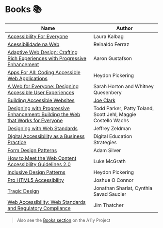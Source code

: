 # Books :books:

| Name | Author |
|---   |---     |
| [Accessibility For Everyone](https://abookapart.com/products/accessibility-for-everyone) | Laura Kalbag |
| [Acessibilidade na Web](https://www.amazon.com.br/Acessibilidade-web-Universit%C3%A1ria-Reinaldo-Ferraz-ebook/dp/B077ZW7267?qid=1527961804&refinements=p_27%3AReinaldo+Ferraz&sr=1-2&text=Reinaldo+Ferraz&ref=sr_1_2) | Reinaldo Ferraz |
| [Adaptive Web Design: Crafting Rich Experiences with Progressive Enhancement](https://www.amazon.com/Adaptive-Web-Design-Experiences-Progressive/dp/098358950X) | Aaron Gustafson |
| [Apps For All: Coding Accessible Web Applications](https://shop.smashingmagazine.com/products/apps-for-all) | Heydon Pickering |
| [A Web for Everyone: Designing Accessible User Experiences](http://rosenfeldmedia.com/books/a-web-for-everyone/) | Sarah Horton and Whitney Quesenbery |
| [Building Accessible Websites](http://joeclark.org/book/) | [Joe Clark](http://joeclark.org/)
| [Designing with Progressive Enhancement: Building the Web that Works for Everyone](https://www.amazon.com/Designing-Progressive-Enhancement-Building-Everyone/dp/0321658884/) | Todd Parker, Patty Toland, Scott Jehl, Maggie Costello Wachs |
| [Designing with Web Standards](https://www.amazon.com/Designing-Web-Standards-Jeffrey-Zeldman/dp/0321616952) | Jeffrey Zeldman |
| [Digital Accessibility as a Business Practice](https://pressbooks.library.ryerson.ca/dabp/) | Digital Education Strategies|
| [Form Design Patterns](https://www.smashingmagazine.com/printed-books/form-design-patterns/) | Adam Silver |
| [How to Meet the Web Content Accessibility Guidelines 2.0](https://www.wuhcag.com/wcag/) | Luke McGrath |
| [Inclusive Design Patterns](https://shop.smashingmagazine.com/products/inclusive-design-patterns) | Heydon Pickering |
| [Pro HTML5 Accessibility](https://www.amazon.com/Pro-HTML5-Accessibility-Professional-Apress/dp/1430241942) | Joshue O Connor |
| [Tragic Design](http://www.tragicdesign.com/) | Jonathan Shariat, Cynthia Savad Saucier |
| [Web Accessibility: Web Standards and Regulatory Compliance](https://www.amazon.com/Web-Accessibility-Standards-Regulatory-Compliance/dp/1590596382) | Jim Thatcher |

> Also see the [Books section](https://a11yproject.com/resources/#books) on the A11y Project
